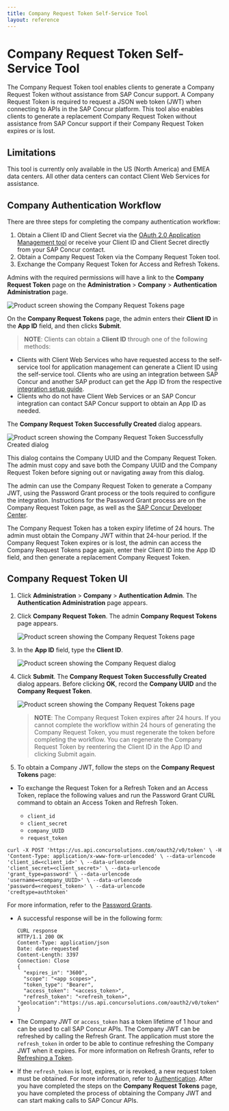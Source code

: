 ```yaml
---
title: Company Request Token Self-Service Tool
layout: reference
---
```


# Company Request Token Self-Service Tool

The Company Request Token tool enables clients to generate a Company Request Token without assistance from SAP Concur support. A Company Request Token is required to request a JSON web token (JWT) when connecting to APIs in the SAP Concur platform. This tool also enables clients to generate a replacement Company Request Token without assistance from SAP Concur support if their Company Request Token expires or is lost.

## Limitations

This tool is currently only available in the US (North America) and EMEA data centers. All other data centers can contact Client Web Services for assistance.

## Company Authentication Workflow

There are three steps for completing the company authentication workflow:

1. Obtain a Client ID and Client Secret via the [OAuth 2.0 Application Management tool](./oauth2-app-mgmt-tool.html) or receive your Client ID and Client Secret directly from your SAP Concur contact.
2. Obtain a Company Request Token via the Company Request Token tool.
3. Exchange the Company Request Token for Access and Refresh Tokens.

Admins with the required permissions will have a link to the **Company Request Token** page on the **Administration** > **Company** > **Authentication Administration** page.

![Product screen showing the Company Request Tokens page](./tool-images/company-refresh-tool-01.png)

On the **Company Request Tokens** page, the admin enters their **Client ID** in the **App ID** field, and then clicks **Submit**.

>**NOTE**: Clients can obtain a **Client ID** through one of the following methods:

* Clients with Client Web Services who have requested access to the self-service tool for application management can generate a Client ID using the self-service tool.
Clients who are using an integration between SAP Concur and another SAP product can get the App ID from the respective [integration setup guide](https://www.concurtraining.com/customers/tech_pubs/Integration/_CCC_SAP_Integrations.htm).
* Clients who do not have Client Web Services or an SAP Concur integration can contact SAP Concur support to obtain an App ID as needed.

The **Company Request Token Successfully Created** dialog appears.

![Product screen showing the Company Request Token Successfully Created dialog](./tool-images/refresh-token-created.png)

This dialog contains the Company UUID and the Company Request Token. The admin must copy and save both the Company UUID and the Company Request Token before signing out or navigating away from this dialog.

The admin can use the Company Request Token to generate a Company JWT, using the Password Grant process or the tools required to configure the integration. Instructions for the Password Grant process are on the Company Request Token page, as well as the [SAP Concur Developer Center](https://developer.concur.com/api-reference/authentication/apidoc.html#password_grant).

The Company Request Token has a token expiry lifetime of 24 hours. The admin must obtain the Company JWT within that 24-hour period. If the Company Request Token expires or is lost, the admin can access the Company Request Tokens page again, enter their Client ID into the App ID field, and then generate a replacement Company Request Token.

## Company Request Token UI

1. Click **Administration** > **Company** > **Authentication Admin**. The **Authentication Administration** page appears.
2. Click **Company Request Token**. The admin **Company Request Tokens** page appears.

    ![Product screen showing the Company Request Tokens page](./tool-images/company-refresh-tool-01.png)

3. In the **App ID** field, type the **Client ID**.

    ![Product screen showing the Company Request dialog](./tool-images/refresh-token-submit.png)

4. Click **Submit**. The **Company Request Token Successfully Created** dialog appears. Before clicking **OK**, record the **Company UUID** and the **Company Request Token**.

    ![Product screen showing the Company Request Tokens page](./tool-images/company-refresh-tool-06.png)

    >**NOTE**: The Company Request Token expires after 24 hours. If you cannot complete the workflow within 24 hours of generating the Company Request Token, you must regenerate the token before completing the workflow. You can regenerate the Company Request Token by reentering the Client ID in the App ID and clicking Submit again.

5. To obtain a Company JWT, follow the steps on the **Company Request Tokens** page:

*  To exchange the Request Token for a Refresh Token and an Access Token, replace the following values and run the Password Grant CURL command to obtain an Access Token and Refresh Token.

   * `client_id`
   * `client_secret`
   * `company_UUID`
   * `request_token`

  ```
  curl -X POST 'https://us.api.concursolutions.com/oauth2/v0/token' \ -H
  'Content-Type: application/x-www-form-urlencoded' \ --data-urlencode
  'client_id=<client_id>' \ --data-urlencode
  'client_secret=<client_secret>' \ --data-urlencode
  'grant_type=password' \ --data-urlencode
  'username=<company_UUID>' \ --data-urlencode
  'password=<request_token>' \ --data-urlencode
  'credtype=authtoken'
  ```

For more information, refer to the [Password Grants](https://developer.concur.com/api-reference/authentication/apidoc.html#password_grant).

* A successful response will be in the following form:

  ```
  CURL response
  HTTP/1.1 200 OK
  Content-Type: application/json
  Date: date-requested
  Content-Length: 3397
  Connection: Close
  {
    "expires_in": "3600",
    "scope": "<app scopes>",
    "token_type": "Bearer",
    "access_token": "<access_token>",
    "refresh_token": "<refresh_token>",
  "geolocation":"https://us.api.concursolutions.com/oauth2/v0/token"
  }
  ```
* The Company JWT or `access_token` has a token lifetime of 1 hour and can be used to call SAP Concur APIs. The Company JWT can be refreshed by calling the Refresh Grant. The application must store the `refresh_token` in order to be able to continue refreshing the Company JWT when it expires.
For more information on Refresh Grants, refer to [Refreshing a Token](https://developer.concur.com/api-reference/authentication/apidoc.html#refresh_token).
* If the `refresh_token` is lost, expires, or is revoked, a new request token must be obtained. For more information, refer to [Authentication](https://developer.concur.com/api-reference/authentication/apidoc.html). After you have completed the steps on the **Company Request Tokens** page, you have completed the process of obtaining the Company JWT and can start making calls to SAP Concur APIs.
